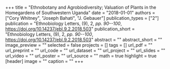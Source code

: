 +++
title = "Ethnobotany and Agrobiodiversity; Valuation of Plants in the Homegardens of Southwestern Uganda"
date = "2018-01-01"
authors = ["Cory Whitney", "Joseph Bahati", "J. Gebauer"]
publication_types = ["2"]
publication = "Ethnobiology Letters, (9), 2, _pp. 90--100_, https://doi.org/10.14237/ebl.9.2.2018.503"
publication_short = "Ethnobiology Letters, (9), 2, _pp. 90--100_, https://doi.org/10.14237/ebl.9.2.2018.503"
abstract = ""
abstract_short = ""
image_preview = ""
selected = false
projects = []
tags = []
url_pdf = ""
url_preprint = ""
url_code = ""
url_dataset = ""
url_project = ""
url_slides = ""
url_video = ""
url_poster = ""
url_source = ""
math = true
highlight = true
[header]
image = ""
caption = ""
+++
